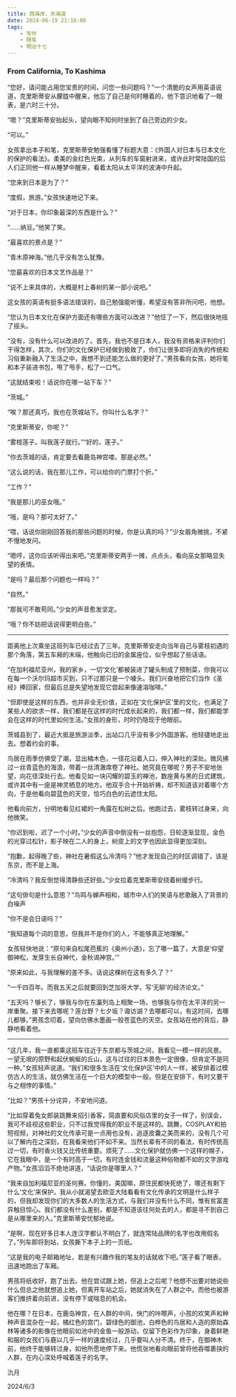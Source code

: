 ```yaml
---
title: 西海岸，东海道
date: 2024-06-19 21:16:00
tags:
    - 写作
    - 随笔
    - 明治十七
---
```


### From California, To Kashima

“您好，请问能占用您宝贵的时间，问您一些问题吗？”一个清脆的女声用英语说道，克里斯蒂安从朦胧中醒来，他忘了自己是何时睡着的，他下意识地看了一眼表，是六时三十分。

“嗯？”克里斯蒂安抬起头，望向眼不知何时坐到了自己旁边的少女。

<!--more-->

“可以。”

女孩拿出本子和笔，克里斯蒂安勉强看懂了标题大意：《外国人对日本与日本文化的保护的看法》。柔美的金红色光束，从列车的车窗射进来，或许此时常陆国的后人们正同他一样从睡梦中醒来，看着太阳从太平洋的波涛中升起。

“您来到日本是为了？”

“度假，旅游。”女孩快速地记下来。

“对于日本，你印象最深的东西是什么？”

“……纳豆。”他笑了笑。

“最喜欢的景点是？”

“青木原神海。”他几乎没有怎么犹豫。

“您最喜欢的日本文艺作品是？”

“说不上来具体的，大概是村上春树的某一部小说吧。”

这女孩的英语有挺多语法错误的，自己勉强能听懂，希望没有答非所问吧，他想。

“您认为日本文化在保护方面还有哪些方面可以改进？”他怔了一下，然后很快地摇了摇头。

“没有，没有什么可以改进的了。首先，我也不是日本人，我没有资格来评判你们干得怎样，其次，你们的文化保护已经做到极致了，你们让很多即将消失的传统和习俗重新融入了生活之中，我想不到还能怎么做的更好了。”男孩看向女孩，她将笔和本子装进书包，甩了甩手，松了一口气。

“这就结束啦！话说你在哪一站下车？”

“茨城。”

“唉？那还真巧，我也在茨城站下。你叫什么名字？”

“克里斯蒂安，你呢？”

“雾枝莲子。叫我莲子就行。”“好的，莲子。”

“你去茨城的话，肯定要去看鹿岛神宫喽。那是必然。”

“这么说的话，我在那儿工作，可以给你的门票打个折。”

“工作？”

“我是那儿的巫女哦。”

“哦，是吗？那可太好了。”

“喂，话说你刚刚回答我的那些问题的时候，你是认真的吗？”少女眉角微挑，不紧不慢地发问。

“嗯哼，这你应该听得出来吧。”克里斯蒂安两手一摊，点点头，看向巫女那略显失望的表情。

“是吗？最后那个问题也一样吗？”

“自然。”

“那我可不敢苟同。”少女的声音愈发坚定。

“哦？你不妨把话说得更明白些。”

---

距离他上次乘坐这班列车已经过去了三年。克里斯蒂安走向当年自己与雾枝初遇的那个角落，第五车厢的末端，他触向已旧的金属座位，似乎想起了些话语。

“在加利福尼亚州，我的家乡，一切‘文化’都被装进了罐头制成了预制菜，你我可以在每一个沃尔玛超市买到，只不过那只是一个噱头。我们兴奋地把它们当作《圣经》捧回家，但最后总是失望地发现它尝起来像速溶咖啡。”

“但即使是这样的东西，也并非全无价值，正如在‘文化保护区’里的文化，也满足了某些人的欲求一样，我们都是在这样的时代成长起来的，我们都一样，我们都能学会在这样的时代里如何生活。”女孩的身形，时时仍隐现于他眼前。

茨城县到了，最近大抵是旅游淡季，出站口几乎没有多少外国游客。他轻捷地走出去。想着约会的事。

鸟居在雨季仿佛受了潮，显出楠木色，一径花沿着入口，伸入神社的深处。微风拂过一丝青蓝色的海浪，带着一丝清澈席卷了神社。她究竟在哪呢？男子不安地张望，向花径深处行去。他看见如一块闪耀的碧玉的禅池，数座黄与黑的日式建筑，或许其中有一座是神灵栖息的地方。他双手合十开始祈祷，却不知道该对着哪个方向，于是他看向碧蓝色的天空，恰巧白色的云遮住太阳。

他看向前方，分明地看见红裙的一角露在松树之后。他跑过去，雾枝转过身来，向他微笑。

“你迟到啦，迟了一个小时。”少女的声音中倒没有一丝抱怨，日轮逐渐显现，金色的光穿过松针，影子映在二人的身上，树皮上的文字也因此显得更加深刻。

“抱歉，起得晚了些，神社在暑假这么冷清吗？”他才发现自己的时区调错了，该是东京，而不是上海。

“冷清吗？我反倒觉得清静些还好些。”少女拉着克里斯蒂安绕着树缓步行。

“这句俳句是什么意思？”鸟鸣与蝉声相和，城市中人们的笑语与悲歌融入了背景的白噪声

“你不是会日语吗？”

“我知道每个词的意思，但我并不是你们的人，不能够真正地理解。”

女孩轻快地说：“原句来自松尾芭蕉的《奥州小道》，忘了哪一篇了，大意是‘仰望御神松，发芽生长自神代，金秋谒神宫。’”

“原来如此，与我理解的差不多。话说这棵树在这有多久了？”

“一千四百年。而我五天之后就要回到芝加哥大学，写‘无聊’的经济论文。”

“五天吗？够长了，够我与你在东瀛列岛上相聚一场，也够我与你在太平洋的另一岸重聚。接下来去哪呢？莲台野？七夕坂？诹访湖？去哪都可以，有这时间，去哪儿都够。”男孩念叨着，望向仿佛水墨画一般苍蓝色的天空。女孩站在他的背后，静静地看着他。

---

“这几年，我一直都乘这班车往近于东京都与茨城之间，我看见一模一样的风景。一望无垠的原野和起伏蜿蜒的丘山，这与过往的日本景色一定很像，但肯定不是同一种。”女孩轻声说道。“我们和很多生活在‘文化保护区’中的人一样，被安排着过模仿古人的生活，就仿佛生活在一个巨大的模型中一般。但是在安排下，有时又要干与之相悖的事情。”

“比如？”男孩十分诧异，不安地问道。

“比如穿着兔女郎装跳舞来招引香客，简直要和风俗店里的女子一样了，别误会，我可不歧视这些职业，只不过我觉得我的职业不是这样的。跳舞，COSPLAY和拍短视频，对神社的文化传承可是一点用也没有，追逐皮囊之美而来的，没有几个可以了解内在之深刻，在我看来他们不如不来。当然长辈有不同的看法，有时传统高过一切，有时香火钱又比传统重要。烦死了……文化保护就仿佛一个这样的幌子，它在我眼中，是一个有时高于一切，有时连金钱和流量这种俗物都不如的文字游戏产物。”女孩滔滔不绝地讲道，“话说你是哪里人？”

“我来自加利福尼亚的圣何赛。你懂的，美国嘛，原住民都快死绝了，哪还有剩下什么‘文化’来保护。我从小就渴望去欧亚大陆看看有文化传承的文明是什么样子的，但我却发现你们的大多数人的生活方式，与我们并没有什么不同，惟有贫富差异触目惊心。我们都没有什么差别，都是不知道该往何处去的人，都是寻不到自己是从哪里来的人。”克里斯蒂安忧郁地说。

“是啊，现在好多日本人连汉字都认不明白了，就连常陆品牌的名字也改用假名了。”列车即将到站，女孩撕下本子上的一页纸。

“这是我的电子邮箱地址，若是有兴趣作我的笔友的话就收下吧。”莲子看了眼表，迅速地跑出了车厢。

男孩将纸收好，跑了出去。他在尝试跟上她，但追上之后呢？他想不出要对她说些什么但总之他就想追上她，但离开车站之后，她就消失在了人群之中。而他也被游客们推挤着向前进，没有停下或喘息的机会。

他在哪？在日本，在鹿岛神宫，在人群的中间，快门的咔嚓声，小孩的欢笑声和种种声音混杂在一起，橘红色的宫门，碧绿色的御池，白桦色的鸟居和人造的原始森林等诸多的影像在他眼前如池中的金鱼一般游动，仅留下色彩作为印象，身着鲜艳和服的女孩们与鹿以几乎一样的速度经过，几乎要叫人分不清。终于，在御神木前，他终于能够转过身，如他所愿地停下来。他慌张地看向眼前曾将他吞噬裹挟的人群，在内心深处呼喊着莲子的名字。

氿月

2024/6/3

